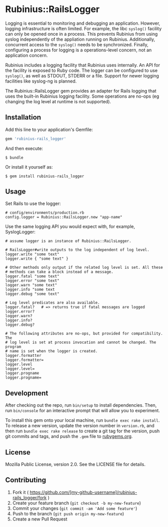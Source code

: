 # Rubinius::RailsLogger

Logging is essential to monitoring and debugging an application. However,
logging infrastructure is often limited. For example, the libc `syslog()`
facility can only be opened once in a process. This prevents Rubinius from
using syslog independently of the appliation running on Rubinius.
Additionally, concurrent access to the `syslog()` needs to be synchronized.
Finally, configuring a process for logging is a operations-level concern, not
an application concern.

Rubinius includes a logging facility that Rubinius uses internally. An API for
the facility is exposed to Ruby code. The logger can be configured to use
`syslog()`, as well as STDOUT, STDERR or a file. Support for newer logging
facilities like syslog-ng is planned.

The Rubinius::RailsLogger gem provides an adapter for Rails logging that uses
the built-in Rubinius logging facility. Some operations are no-ops (eg
changing the log level at runtime is not supported).

## Installation

Add this line to your application's Gemfile:

```ruby
gem 'rubinius-rails_logger'
```

And then execute:

    $ bundle

Or install it yourself as:

    $ gem install rubinius-rails_logger

## Usage

Set Rails to use the logger:

    # config/environments/production.rb
    config.logger = Rubinius::RailsLogger.new "app-name"

Use the same logging API you would expect with, for example, SyslogLogger:

    # assume logger is an instance of Rubinius::RailsLogger.

    # RailsLogger#write outputs to the log independent of log level.
    logger.write "some text"
    logger.write { "some text" }

    # Other methods only output if the related log level is set. All these
    # methods can take a block instead of a message.
    logger.fatal "some text"
    logger.error "some text"
    logger.warn "some text"
    logger.info "some text
    logger.debug "some text"

    # Log level predicates are also available.
    logger.fatal?   # => returns true if fatal messages are logged
    logger.error?
    logger.warn?
    logger.info?
    logger.debug?

    # The following attributes are no-ops, but provided for compatibility. The
    # log level is set at process invocation and cannot be changed. The program
    # name is set when the logger is created.
    logger.formatter
    logger.formatter=
    logger.level
    logger.level=
    logger.progname
    logger.progname=

## Development

After checking out the repo, run `bin/setup` to install dependencies. Then,
run `bin/console` for an interactive prompt that will allow you to experiment.

To install this gem onto your local machine, run `bundle exec rake install`.
To release a new version, update the version number in `version.rb`, and then
run `bundle exec rake release` to create a git tag for the version, push git
commits and tags, and push the `.gem` file to
[rubygems.org](https://rubygems.org).

## License

Mozilla Public License, version 2.0. See the LICENSE file for details.

## Contributing

1. Fork it ( https://github.com/[my-github-username]/rubinius-rails_logger/fork )
2. Create your feature branch (`git checkout -b my-new-feature`)
3. Commit your changes (`git commit -am 'Add some feature'`)
4. Push to the branch (`git push origin my-new-feature`)
5. Create a new Pull Request
